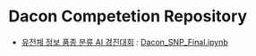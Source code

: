 # Dacon Competetion Repository

* [유전체 정보 품종 분류 AI 경진대회](https://dacon.io/competitions/official/236035/overview/description) : 
  [Dacon_SNP_Final.ipynb](https://github.com/Byeon-MJ/Dacon_Competition_Repo/blob/main/Dacon_SNP_Final.ipynb)

